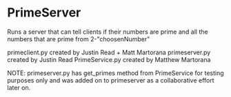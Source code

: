 PrimeServer
===========

Runs a server that can tell clients if their numbers are prime
and all the numbers that are prime from 2-"choosenNumber"




primeclient.py created by Justin Read + Matt Martorana
primeserver.py created by Justin Read
PrimeService.py created by Matthew Martorana


NOTE: primeserver.py has get_primes method from PrimeService
      for testing purposes only and was added on to primeserver
      as a collaborative effort later on.
